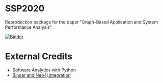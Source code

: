 # SSP2020
Reproduction package for the paper "Graph-Based Application and System Performance Analysis".

[![Binder](https://mybinder.org/badge_logo.svg)](https://mybinder.org/v2/gh/softvis-research/SSP2020/master)

# External Credits
* [Software Analytics with Python](https://github.com/feststelltaste/software-analytics)
* [Binder and Neo4j integration](https://github.com/psychemedia/binder-neo4j)